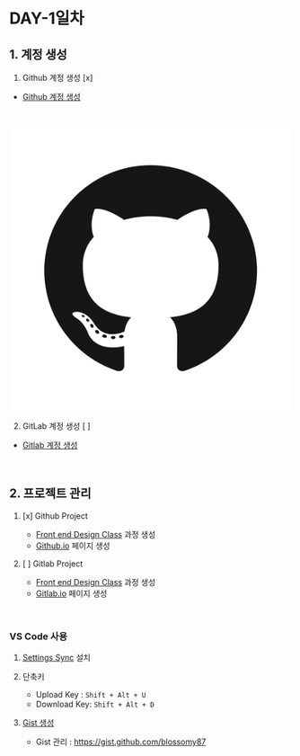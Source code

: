 # DAY-1일차 

## 1. 계정 생성

1. Github 계정 생성 [x]
-  [Github 계정 생성](https://github.com/blossomy87)

<br>

![Github 아이콘](../images/GitHub-Mark.png)

2. GitLab 계정 생성 [ ]
-  [Gitlab 계정 생성]()

<br>

## 2. 프로젝트 관리 

1. [x] Github Project
    - [Front end Design Class](https://github.com/blossomy87/Front-end-Design-class) 과정 생성
    - [Github.io](https://github.com/blossomy87/blossomy87.github.io) 페이지 생성

2. [ ] Gitlab Project
    - [Front end Design Class]() 과정 생성
    - [Gitlab.io]() 페이지 생성

<br>

### VS Code 사용

1. [Settings Sync](https://marketplace.visualstudio.com/items?itemName=Shan.code-settings-sync) 설치

1. 단축키 
    - Upload Key : `Shift + Alt + U`
    - Download Key: `Shift + Alt + D`

1. [Gist 생성](https://gist.github.com/blossomy87)

    - Gist 관리 : https://gist.github.com/blossomy87